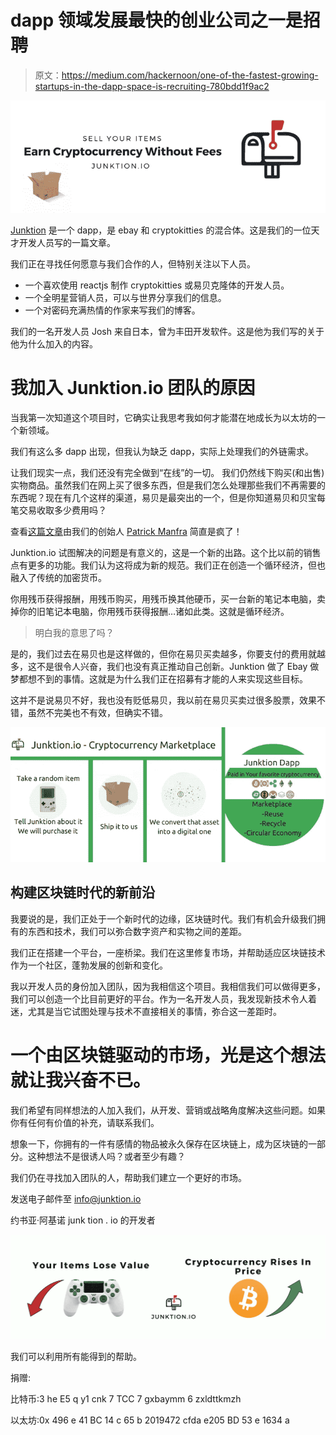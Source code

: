 # dapp 领域发展最快的创业公司之一是招聘

> 原文：<https://medium.com/hackernoon/one-of-the-fastest-growing-startups-in-the-dapp-space-is-recruiting-780bdd1f9ac2>

![](img/1c1f5ce68292f6a48b1ef5ce4cd75a70.png)

[Junktion](https://junktion.io) 是一个 dapp，是 ebay 和 cryptokitties 的混合体。这是我们的一位天才开发人员写的一篇文章。

我们正在寻找任何愿意与我们合作的人，但特别关注以下人员。

*   一个喜欢使用 reactjs 制作 cryptokitties 或易贝克隆体的开发人员。
*   一个全明星营销人员，可以与世界分享我们的信息。
*   一个对密码充满热情的作家来写我们的博客。

我们的一名开发人员 Josh 来自日本，曾为丰田开发软件。这是他为我们写的关于他为什么加入的内容。

# 我加入 Junktion.io 团队的原因

当我第一次知道这个项目时，它确实让我思考我如何才能潜在地成长为以太坊的一个新领域。

我们有这么多 dapp 出现，但我认为缺乏 dapp，实际上处理我们的外链需求。

让我们现实一点，我们还没有完全做到“在线”的一切。
我们仍然线下购买(和出售)实物商品。虽然我们在网上买了很多东西，但是我们怎么处理那些我们不再需要的东西呢？现在有几个这样的渠道，易贝是最突出的一个，但是你知道易贝和贝宝每笔交易收取多少费用吗？

查看[这篇文章](https://hackernoon.com/the-junktion-ecosystem-cryptocurrency-marketplace-458a0d0c62e2)由我们的创始人 [Patrick Manfra](https://twitter.com/PatrickManfra) 简直是疯了！

Junktion.io 试图解决的问题是有意义的，这是一个新的出路。这个比以前的销售点有更多的功能。我们认为这将成为新的规范。我们正在创造一个循环经济，但也融入了传统的加密货币。

你用残币获得报酬，用残币购买，用残币换其他硬币，买一台新的笔记本电脑，卖掉你的旧笔记本电脑，你用残币获得报酬…诸如此类。这就是循环经济。

> 明白我的意思了吗？

是的，我们过去在易贝也是这样做的，但你在易贝买卖越多，你要支付的费用就越多，这不是很令人兴奋，我们也没有真正推动自己创新。Junktion 做了 Ebay 做梦都想不到的事情。这就是为什么我们正在招募有才能的人来实现这些目标。

这并不是说易贝不好，我也没有贬低易贝，我以前在易贝买卖过很多股票，效果不错，虽然不完美也不有效，但确实不错。

![](img/16db106ed5111602eff05c468a9228fa.png)

## 构建区块链时代的新前沿

我要说的是，我们正处于一个新时代的边缘，区块链时代。我们有机会升级我们拥有的东西和技术，我们可以弥合数字资产和实物之间的差距。

我们正在搭建一个平台，一座桥梁。我们在这里修复市场，并帮助适应区块链技术作为一个社区，蓬勃发展的创新和变化。

我以开发人员的身份加入团队，因为我相信这个项目。我相信我们可以做得更多，我们可以创造一个比目前更好的平台。作为一名开发人员，我发现新技术令人着迷，尤其是当它试图处理与技术不直接相关的事情，弥合这一差距时。

# 一个由区块链驱动的市场，光是这个想法就让我兴奋不已。

我们希望有同样想法的人加入我们，从开发、营销或战略角度解决这些问题。如果你有任何有价值的补充，请联系我们。

想象一下，你拥有的一件有感情的物品被永久保存在区块链上，成为区块链的一部分。这种想法不是很诱人吗？或者至少有趣？

我们仍在寻找加入团队的人，帮助我们建立一个更好的市场。

发送电子邮件至 [info@junktion.io](mailto:info@junktion.io)

约书亚·阿基诺
junk tion . io 的开发者

![](img/d8d61f13b1e83d1364c0638292d8dd4c.png)

我们可以利用所有能得到的帮助。

捐赠:

比特币:3 he E5 q y1 cnk 7 TCC 7 gxbaymm 6 zxldttkmzh

以太坊:0x 496 e 41 BC 14 c 65 b 2019472 cfda e205 BD 53 e 1634 a